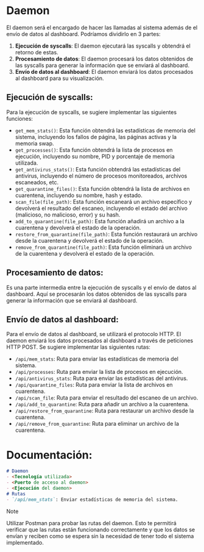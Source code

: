 # Daemon

El daemon será el encargado de hacer las llamadas al sistema además de el envío de datos al dashboard. Podríamos dividirlo en 3 partes:
1. **Ejecución de syscalls**: El daemon ejecutará las syscalls y obtendrá el retorno de estas.
2. **Procesamiento de datos**: El daemon procesará los datos obtenidos de las syscalls para generar la información que se enviará al dashboard.
3. **Envío de datos al dashboard**: El daemon enviará los datos procesados al dashboard para su visualización.

## Ejecución de syscalls:
Para la ejecución de syscalls, se sugiere implementar las siguientes funciones:
- `get_mem_stats()`: Esta función obtendrá las estadísticas de memoria del sistema, incluyendo los fallos de página, las páginas activas y la memoria swap.
- `get_processes()`: Esta función obtendrá la lista de procesos en ejecución, incluyendo su nombre, PID y porcentaje de memoria utilizada.
- `get_antivirus_stats()`: Esta función obtendrá las estadísticas del antivirus, incluyendo el número de procesos monitoreados, archivos escaneados, etc.
- `get_quarantine_files()`: Esta función obtendrá la lista de archivos en cuarentena, incluyendo su nombre, hash y estado.
- `scan_file(file_path)`: Esta función escaneará un archivo específico y devolverá el resultado del escaneo, incluyendo el estado del archivo (malicioso, no malicioso, error) y su hash.
- `add_to_quarantine(file_path)`: Esta función añadirá un archivo a la cuarentena y devolverá el estado de la operación.
- `restore_from_quarantine(file_path)`: Esta función restaurará un archivo desde la cuarentena y devolverá el estado de la operación.
- `remove_from_quarantine(file_path)`: Esta función eliminará un archivo de la cuarentena y devolverá el estado de la operación.

## Procesamiento de datos:
Es una parte intermedia entre la ejecución de syscalls y el envío de datos al dashboard. Aquí se procesarán los datos obtenidos de las syscalls para generar la información que se enviará al dashboard.

## Envío de datos al dashboard:
Para el envío de datos al dashboard, se utilizará el protocolo HTTP. El daemon enviará los datos procesados al dashboard a través de peticiones HTTP POST. Se sugiere implementar las siguientes rutas:
- `/api/mem_stats`: Ruta para enviar las estadísticas de memoria del sistema.
- `/api/processes`: Ruta para enviar la lista de procesos en ejecución.
- `/api/antivirus_stats`: Ruta para enviar las estadísticas del antivirus.
- `/api/quarantine_files`: Ruta para enviar la lista de archivos en cuarentena.
- `/api/scan_file`: Ruta para enviar el resultado del escaneo de un archivo.
- `/api/add_to_quarantine`: Ruta para añadir un archivo a la cuarentena.
- `/api/restore_from_quarantine`: Ruta para restaurar un archivo desde la cuarentena.
- `/api/remove_from_quarantine`: Ruta para eliminar un archivo de la cuarentena.

# Documentación:
```markdown
# Daemon
- <Tecnología utilizada>
- <Puerto de acceso al daemon>
- <Ejecución del daemon>
# Rutas
- `/api/mem_stats`: Enviar estadísticas de memoria del sistema.
```

>[!NOTE]
> Utilizar Postman para probar las rutas del daemon. Esto te permitirá verificar que las rutas están funcionando correctamente y que los datos se envían y reciben como se espera sin la necesidad de tener todo el sistema implementado.